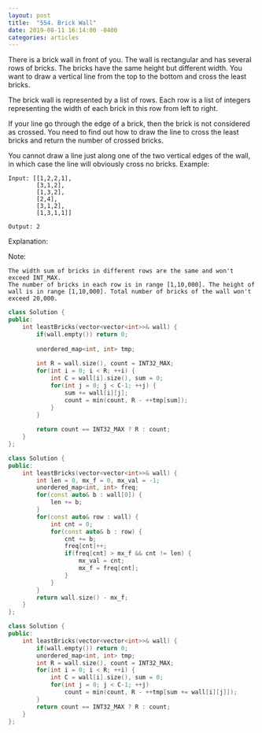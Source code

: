 ```yaml
---
layout: post
title:  "554. Brick Wall"
date: 2019-08-11 16:14:00 -0400
categories: articles
---
```

There is a brick wall in front of you. The wall is rectangular and has several rows of bricks. The bricks have the same height but different width. You want to draw a vertical line from the top to the bottom and cross the least bricks.

The brick wall is represented by a list of rows. Each row is a list of integers representing the width of each brick in this row from left to right.

If your line go through the edge of a brick, then the brick is not considered as crossed. You need to find out how to draw the line to cross the least bricks and return the number of crossed bricks.

You cannot draw a line just along one of the two vertical edges of the wall, in which case the line will obviously cross no bricks.
Example:
```
Input: [[1,2,2,1],
        [3,1,2],
        [1,3,2],
        [2,4],
        [3,1,2],
        [1,3,1,1]]

Output: 2
```
Explanation: 

Note:
```
The width sum of bricks in different rows are the same and won't exceed INT_MAX.
The number of bricks in each row is in range [1,10,000]. The height of wall is in range [1,10,000]. Total number of bricks of the wall won't exceed 20,000.
```

```c++
class Solution {
public:
    int leastBricks(vector<vector<int>>& wall) {
        if(wall.empty()) return 0;
        
        unordered_map<int, int> tmp;
        
        int R = wall.size(), count = INT32_MAX;
        for(int i = 0; i < R; ++i) {
            int C = wall[i].size(), sum = 0;
            for(int j = 0; j < C-1; ++j) {
                sum += wall[i][j];
                count = min(count, R - ++tmp[sum]);
            }
        }
        
        return count == INT32_MAX ? R : count;
    }
};
```

```c++
class Solution {
public:
    int leastBricks(vector<vector<int>>& wall) {
        int len = 0, mx_f = 0, mx_val = -1;
        unordered_map<int, int> freq;
        for(const auto& b : wall[0]) {
            len += b;
        }
        for(const auto& row : wall) {
            int cnt = 0;
            for(const auto& b : row) {
                cnt += b;
                freq[cnt]++;
                if(freq[cnt] > mx_f && cnt != len) {
                    mx_val = cnt;
                    mx_f = freq[cnt];
                }
            }
        }
        return wall.size() - mx_f;
    }
};
```
```c++
class Solution {
public:
    int leastBricks(vector<vector<int>>& wall) {
        if(wall.empty()) return 0;
        unordered_map<int, int> tmp;
        int R = wall.size(), count = INT32_MAX;
        for(int i = 0; i < R; ++i) {
            int C = wall[i].size(), sum = 0;
            for(int j = 0; j < C-1; ++j)
                count = min(count, R - ++tmp[sum += wall[i][j]]);
        }
        return count == INT32_MAX ? R : count; 
    }
};
```